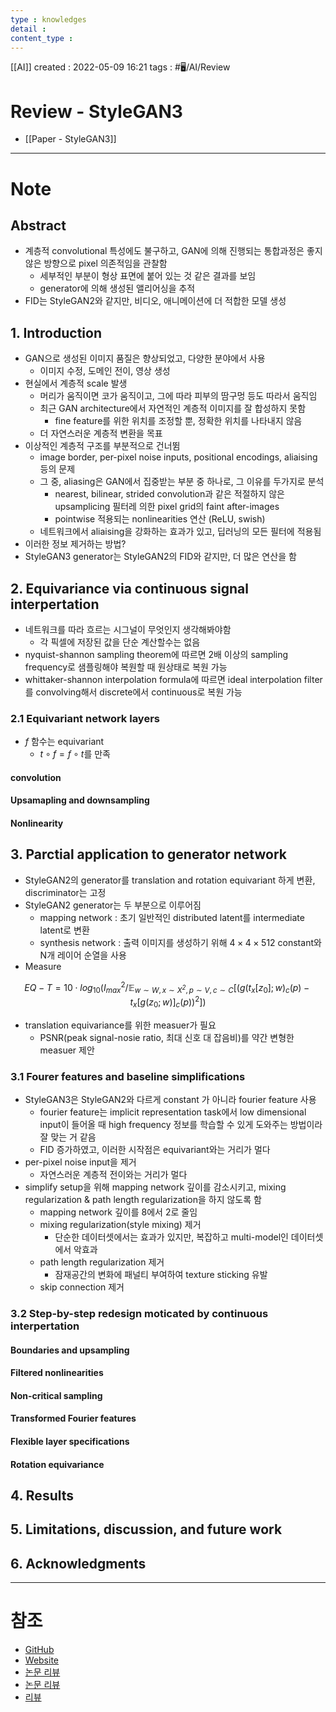 ```yaml
---
type : knowledges
detail : 
content_type :
---
```


[[AI]]
created : 2022-05-09 16:21
tags : #🖥️/AI/Review  

# Review - StyleGAN3
- [[Paper - StyleGAN3]]

---
# Note

## Abstract
- 계층적 convolutional 특성에도 불구하고, GAN에 의해 진행되는 통합과정은 좋지 않은 방향으로 pixel 의존적임을 관찰함
	- 세부적인 부분이 형상 표면에 붙어 있는 것 같은 결과를 보임
	- generator에 의해 생성된 앨리어싱을 추적
- FID는 StyleGAN2와 같지만, 비디오, 애니메이션에 더 적합한 모델 생성

## 1. Introduction
- GAN으로 생성된 이미지 품질은 향상되었고, 다양한 분야에서 사용
	- 이미지 수정, 도메인 전이, 영상 생성
- 현실에서 계층적 scale 발생
	- 머리가 움직이면 코가 움직이고, 그에 따라 피부의 땀구멍 등도 따라서 움직임
	- 최근 GAN architecture에서 자연적인 계층적 이미지를 잘 합성하지 못함
		- fine feature를 위한 위치를 조정할 뿐, 정확한 위치를 나타내지 않음
	- 더 자연스러운 계층적 변환을 목표
- 이상적인 계층적 구조를 부분적으로 건너뜀
	- image border, per-pixel noise inputs, positional encodings, aliaising 등의 문제
	- 그 중, aliasing은 GAN에서 집중받는 부분 중 하나로, 그 이유를 두가지로 분석
		- nearest, bilinear, strided convolution과 같은 적절하지 않은 upsamplicing 필터레 의한 pixel grid의 faint after-images
		- pointwise 적용되는 nonlinearities 연산 (ReLU, swish)
	- 네트워크에서 aliaising을 강화하는 효과가 있고, 딥러닝의 모든 필터에 적용됨
- 이러한 정보 제거하는 방법?
- StyleGAN3 generator는 StyleGAN2의 FID와 같지만, 더 많은 연산을 함

## 2. Equivariance via continuous signal interpertation
- 네트워크를 따라 흐르는 시그널이 무엇인지 생각해봐야함
	- 각 픽셀에 저장된 값을 단순 계산할수는 없음
- nyquist-shannon sampling theorem에 따르면 2배 이상의 sampling frequency로 샘플링해야 복원할 때 원상태로 복원 가능
- whittaker-shannon interpolation formula에 따르면 ideal interpolation filter를 convolving해서 discrete에서 continuous로 복원 가능

### 2.1 Equivariant network layers
- $f$ 함수는 equivariant
	- $t \circ f = f \circ t$를 만족

#### convolution

#### Upsamapling and downsampling

#### Nonlinearity

## 3. Parctial application to generator network
- StyleGAN2의 generator를 translation and rotation equivariant 하게 변환, discriminator는 고정
- StyleGAN2 generator는 두 부분으로 이루어짐
	- mapping network : 초기 일반적인 distributed latent를 intermediate latent로 변환
	- synthesis network : 출력 이미지를 생성하기 위해 $4 \times 4 \times 512$ constant와 N개 레이어 순열을 사용
- Measure

$$
EQ-T = 10 \cdot log_{10} (I^2_{max} / \mathbb{E}_{w \sim \mathit{W}, x \sim \mathit{X^2}, p \sim \mathit{V}, c \sim \mathit{C}} [(g(t_x [z_0];w)_c (p) - t_x [g(z_0;w)]_c (p))^2])
$$

- translation equivariance를 위한 measuer가 필요
	- PSNR(peak signal-nosie ratio, 최대 신호 대 잡음비)를 약간 변형한 measuer 제안

### 3.1 Fourer features and baseline simplifications
- StyleGAN3은 StyleGAN2와 다르게 constant 가 아니라 fourier feature 사용
	- fourier feature는 implicit representation task에서 low dimensional input이 들어올 때 high frequency 정보를 학습할 수 있게 도와주는 방법이라 잘 맞는 거 같음
	- FID 증가하였고, 이러한 시작점은 equivariant와는 거리가 멀다
- per-pixel noise input을 제거
	- 자연스러운 계층적 전이와는 거리가 멀다
- simplify setup을 위해 mapping network 깊이를 감소시키고, mixing regularization & path length regularization을 하지 않도록 함
	- mapping network 깊이를 8에서 2로 줄임
	- mixing regularization(style mixing) 제거
		- 단순한 데이터셋에서는 효과가 있지만, 복잡하고 multi-model인 데이터셋에서 악효과
	- path length regularization 제거
		- 잠재공간의 변화에 패널티 부여하여 texture sticking 유발
	- skip connection 제거

### 3.2 Step-by-step redesign moticated by continuous interpertation

#### Boundaries and upsampling

#### Filtered nonlinearities

#### Non-critical sampling

#### Transformed Fourier features

#### Flexible layer specifications

#### Rotation equivariance

## 4. Results

## 5. Limitations, discussion, and future work

## 6. Acknowledgments

---
# 참조
- [GitHub](https://github.com/NVlabs/stylegan3)
- [Website](https://nvlabs.github.io/stylegan3/)
- [논문 리뷰](https://happy-jihye.github.io/gan/gan-33/)
- [논문 리뷰](https://deepseow.tistory.com/59)
- [리뷰](https://ostin.tistory.com/53)
